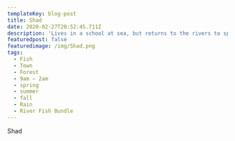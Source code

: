 ```yaml
---
templateKey: blog-post
title: Shad
date: 2020-02-27T20:52:45.711Z
description: 'Lives in a school at sea, but returns to the rivers to spawn.'
featuredpost: false
featuredimage: /img/Shad.png
tags:
  - Fish
  - Town
  - Forest
  - 9am – 2am
  - spring
  - summer
  - fall
  - Rain
  - River Fish Bundle
---
```

Shad
